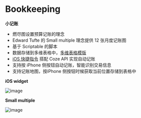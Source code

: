 # Bookkeeping

**小记账**
- 燃尽图设置预算记账的理念
- Edward Tufte 的 Small multiple 理念提供 12 张月度记账图
- 基于 Scriptable 的脚本
- 数据存储到多维表格中，[多维表格模版](https://dsbp9gf887.feishu.cn/base/ChfTb2Cb9aOA64srKd3c6WrGnCd?table=tblrnc92oom5Imhl&view=vewEYHNnVO) 
- [iOS 快捷指令](https://www.icloud.com/shortcuts/7b147e0fcdbd4a78a5fee99b31fabf9d) 搭配 Coze API 实现自动记账
- 支持按 iPhone 侧按钮自动记账，智能识别交易信息
- 支持记账地图，按iPhone 侧按钮时候获取当前位置存储到表格中
  
**iOS widget**

![image](https://github.com/flowercold/Bookkeeping/assets/1523420/5a2441b4-a99b-4259-bd9c-6ae3aa9d7089)

**Small multiple**

![image](https://github.com/flowercold/Bookkeeping/assets/1523420/41f571c7-ba23-426c-afff-e9ec76be1fb4)
